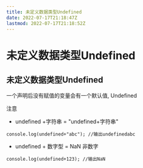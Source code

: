 ```yaml
---
title: 未定义数据类型Undefined
date: 2022-07-17T21:18:47Z
lastmod: 2022-07-17T21:18:52Z
---
```


# 未定义数据类型Undefined

## 未定义数据类型Undefined

一个声明后没有赋值的变量会有一个默认值, Undefined

注意

* undefined +字符串 = "undefined+字符串"

`console.log(undefined+"abc"); //输出undefinedabc`

* undefined + 数字型 = NaN 非数字

`console.log(undefined+123); //输出NaN`
